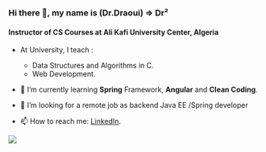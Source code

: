 ### Hi there 👋,  my name is (Dr.Draoui) => Dr² 
#### Instructor of CS Courses at Ali Kafi University Center, Algeria

- At University, I teach : 
  - Data Structures and Algorithms in C.
  - Web Development.


- 🌱 I’m currently learning **Spring** Framework, **Angular** and **Clean Coding**.
- 🤔 I’m looking for a remote job as backend Java EE /Spring developer 
- 📫 How to reach me: [LinkedIn](https://www.linkedin.com/in/abdelghani-draoui-19bb0076/).


![](https://github-readme-stats.vercel.app/api/top-langs/?username=draouiabdo)
